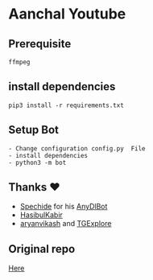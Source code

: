 # Aanchal Youtube
## Prerequisite
    ffmpeg
  
    
## install dependencies
    pip3 install -r requirements.txt


## Setup Bot
    - Change configuration config.py  File
    - install dependencies
    - python3 -m bot
    
## Thanks ❤️
* [Spechide](https://telegram.dog/SpEcHIDe) for his [AnyDlBot](https://github.com/SpEcHiDe/AnyDLBot)
* [HasibulKabir](https://telegram.dog/HasibulKabir)
* [aryanvikash](https://github.com/aryanvikash) and [TGExplore](https://github.com/TGExplore)

## Original repo
[Here](https://github.com/aryanvikash/Youtube-Downloader-Bot)
